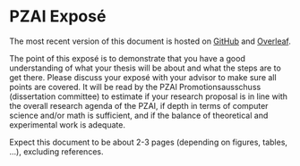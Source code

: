 # PZAI Exposé

The most recent version of this document is hosted on
[GitHub](https://github.com/th-nuernberg/pzai-expose) and
[Overleaf](https://www.overleaf.com/read/ctgdqqhnpksb#2bc10c).

The point of this exposé is to demonstrate that you have a good understanding of
what your thesis will be about and what the steps are to get there. Please
discuss your exposé with your advisor to make sure all points are covered. It
will be read by the PZAI Promotionsausschuss (dissertation committee) to
estimate if your research proposal is in line with the overall research agenda
of the PZAI, if depth in terms of computer science and/or math is sufficient,
and if the balance of theoretical and experimental work is adequate.

Expect this document to be about 2-3 pages (depending on figures, tables, ...),
excluding references.
